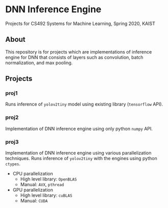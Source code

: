# DNN Inference Engine
Projects for CS492 Systems for Machine Learning, Spring 2020, KAIST

## About
This repository is for projects which are implementations of inference engine for DNN that consists of layers such as convolution, batch normalization, and max pooling.

## Projects

### proj1
Runs inference of `yolov2tiny` model using existing library (`tensorflow` API).

### proj2
Implementation of DNN inference engine using only python `numpy` API.

### proj3
Implementation of DNN inference engine using various parallelization techniques. Runs inference of `yolov2tiny` with the engines using python `ctypes`.
- CPU parallelization
    - High level library: `OpenBLAS`
    - Manual: `AVX`, `pthread`
- GPU parallelization
    - High level library: `cuBLAS`
    - Manual: `CUDA`
